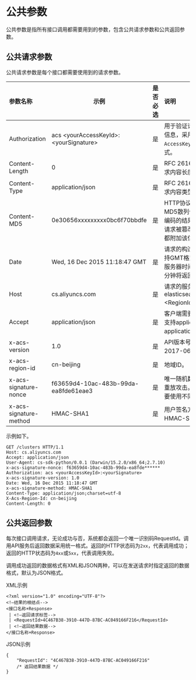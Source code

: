 # 公共参数

公共参数是指所有接口调用都需要用到的参数，包含公共请求参数和公共返回参数。

## 公共请求参数

公共请求参数是每个接口都需要使用到的请求参数。

|参数名称|示例|是否必选|说明|
|:---|--|----|:-|
|Authorization|acs <yourAccessKeyId\>:<yourSignature\>|是|用于验证请求合法性的认证信息，采用`AccessKeyId:Signature`的形式。|
|Content-Length|0|是|RFC 2616中定义的HTTP请求内容长度。|
|Content-Type|application/json|是|RFC 2616中定义的HTTP请求内容类型。|
|Content-MD5|0e30656xxxxxxxxx0bc6f70bbdfe|是|HTTP协议消息体的128-bit MD5散列值转换成BASE64编码的结果。为了防止所有请求被篡改，建议所有请求都附加该信息。|
|Date|Wed, 16 Dec 2015 11:18:47 GMT|是|请求的构造时间，目前只支持GMT格式。如果与MNS的服务器时间前后差异超过15分钟将返回本次请求非法。|
|Host|cs.aliyuncs.com|是|请求的服务地址，例如：elasticsearch.<RegionId\>.aliyuncs.com。|
|Accept|application/json|是|客户端需要的返回值类型，支持application/json和application/xml。|
|x-acs-version|1.0|是|API版本号。目前版本号为2017-06-13。|
|x-acs-region-id|cn-beijing|是|地域ID。|
|x-acs-signature-nonce|f63659d4-10ac-483b-99da-ea8fde61eae3|是|唯一随机数，用于防止网络重放攻击。您在不同请求间要使用不同的随机数值。|
|x-acs-signature-method|HMAC-SHA1|是|用户签名方式，目前只支持HMAC-SHA1。|

示例如下。

```
GET /clusters HTTP/1.1
Host: cs.aliyuncs.com
Accept: application/json
User-Agent: cs-sdk-python/0.0.1 (Darwin/15.2.0/x86_64;2.7.10)
x-acs-signature-nonce: f63659d4-10ac-483b-99da-ea8fde******
Authorization: acs <yourAccessKeyId>:<yourSignature>
x-acs-signature-version: 1.0
Date: Wed, 16 Dec 2015 11:18:47 GMT
x-acs-signature-method: HMAC-SHA1
Content-Type: application/json;charset=utf-8
X-Acs-Region-Id: cn-beijing
Content-Length: 0
```

## 公共返回参数

每次接口调用请求，无论成功与否，系统都会返回一个唯一识别码RequestId。调用API服务后返回数据采用统一格式。返回的HTTP状态码为`2xx`，代表调用成功；返回的HTTP状态码为`4xx`或`5xx`，代表调用失败。

调用成功返回的数据格式有XML和JSON两种，可以在发送请求时指定返回的数据格式，默认为JSON格式。

XML示例

```
<?xml version="1.0" encoding="UTF-8"?>
<!—结果的根结点-->
<接口名称+Response>
 | <!—返回请求标签-->
 | <RequestId>4C467B38-3910-447D-87BC-AC049166F216</RequestId>
 | <!—返回结果数据-->
</接口名称+Response>
```

JSON示例

```
{
    "RequestId": "4C467B38-3910-447D-87BC-AC049166F216"
    /* 返回结果数据 */
}
```

